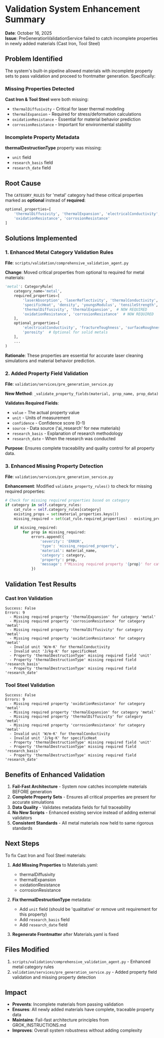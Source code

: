 # Validation System Enhancement Summary

**Date**: October 16, 2025  
**Issue**: PreGenerationValidationService failed to catch incomplete properties in newly added materials (Cast Iron, Tool Steel)

## Problem Identified

The system's built-in pipeline allowed materials with incomplete property sets to pass validation and proceed to frontmatter generation. Specifically:

### Missing Properties Detected
**Cast Iron & Tool Steel** were both missing:
- `thermalDiffusivity` - Critical for laser thermal modeling
- `thermalExpansion` - Required for stress/deformation calculations
- `oxidationResistance` - Essential for material behavior prediction
- `corrosionResistance` - Important for environmental stability

### Incomplete Property Metadata
**thermalDestructionType** property was missing:
- `unit` field
- `research_basis` field
- `research_date` field

## Root Cause

The `CATEGORY_RULES` for 'metal' category had these critical properties marked as **optional** instead of **required**:
```python
optional_properties=[
    'thermalDiffusivity', 'thermalExpansion', 'electricalConductivity',
    'oxidationResistance', 'corrosionResistance'
]
```

## Solutions Implemented

### 1. Enhanced Metal Category Validation Rules
**File**: `scripts/validation/comprehensive_validation_agent.py`

**Change**: Moved critical properties from optional to required for metal materials:
```python
'metal': CategoryRule(
    category_name='metal',
    required_properties=[
        'laserAbsorption', 'laserReflectivity', 'thermalConductivity',
        'specificHeat', 'density', 'youngsModulus', 'tensileStrength', 'hardness',
        'thermalDiffusivity', 'thermalExpansion',  # NOW REQUIRED
        'oxidationResistance', 'corrosionResistance'  # NOW REQUIRED
    ],
    optional_properties=[
        'electricalConductivity', 'fractureToughness', 'surfaceRoughness',
        'porosity'  # Optional for solid metals
    ],
    ...
)
```

**Rationale**: These properties are essential for accurate laser cleaning simulations and material behavior prediction.

### 2. Added Property Field Validation
**File**: `validation/services/pre_generation_service.py`

**New Method**: `_validate_property_fields(material, prop_name, prop_data)`

**Validates Required Fields**:
- `value` - The actual property value
- `unit` - Units of measurement
- `confidence` - Confidence score (0-1)
- `source` - Data source ('ai_research' for new materials)
- `research_basis` - Explanation of research methodology
- `research_date` - When the research was conducted

**Purpose**: Ensures complete traceability and quality control for all property data.

### 3. Enhanced Missing Property Detection
**File**: `validation/services/pre_generation_service.py`

**Enhancement**: Modified `validate_property_rules()` to check for missing required properties:
```python
# Check for missing required properties based on category
if category in self.category_rules:
    cat_rule = self.category_rules[category]
    existing_props = set(material_properties.keys())
    missing_required = set(cat_rule.required_properties) - existing_props
    
    if missing_required:
        for prop in missing_required:
            errors.append({
                'severity': 'ERROR',
                'type': 'missing_required_property',
                'material': material_name,
                'category': category,
                'property': prop,
                'message': f"Missing required property '{prop}' for category '{category}'"
            })
```

## Validation Test Results

### Cast Iron Validation
```
Success: False
Errors: 9
  - Missing required property 'thermalExpansion' for category 'metal'
  - Missing required property 'corrosionResistance' for category 'metal'
  - Missing required property 'thermalDiffusivity' for category 'metal'
  - Missing required property 'oxidationResistance' for category 'metal'
  - Invalid unit 'W/m·K' for thermalConductivity
  - Invalid unit 'J/kg·K' for specificHeat
  - Property 'thermalDestructionType' missing required field 'unit'
  - Property 'thermalDestructionType' missing required field 'research_basis'
  - Property 'thermalDestructionType' missing required field 'research_date'
```

### Tool Steel Validation
```
Success: False
Errors: 9
  - Missing required property 'oxidationResistance' for category 'metal'
  - Missing required property 'thermalExpansion' for category 'metal'
  - Missing required property 'thermalDiffusivity' for category 'metal'
  - Missing required property 'corrosionResistance' for category 'metal'
  - Invalid unit 'W/m·K' for thermalConductivity
  - Invalid unit 'J/kg·K' for specificHeat
  - Property 'thermalDestructionType' missing required field 'unit'
  - Property 'thermalDestructionType' missing required field 'research_basis'
  - Property 'thermalDestructionType' missing required field 'research_date'
```

## Benefits of Enhanced Validation

1. **Fail-Fast Architecture** - System now catches incomplete materials BEFORE generation
2. **Complete Property Sets** - Ensures all critical properties are present for accurate simulations
3. **Data Quality** - Validates metadata fields for full traceability
4. **No New Scripts** - Enhanced existing service instead of adding external validators
5. **Consistent Standards** - All metal materials now held to same rigorous standards

## Next Steps

To fix Cast Iron and Tool Steel materials:

1. **Add Missing Properties** to Materials.yaml:
   - thermalDiffusivity
   - thermalExpansion
   - oxidationResistance
   - corrosionResistance

2. **Fix thermalDestructionType** metadata:
   - Add `unit` field (should be 'qualitative' or remove unit requirement for this property)
   - Add `research_basis` field
   - Add `research_date` field

3. **Regenerate Frontmatter** after Materials.yaml is fixed

## Files Modified

1. `scripts/validation/comprehensive_validation_agent.py` - Enhanced metal category rules
2. `validation/services/pre_generation_service.py` - Added property field validation and missing property detection

## Impact

- **Prevents**: Incomplete materials from passing validation
- **Ensures**: All newly added materials have complete, traceable property data
- **Maintains**: Fail-fast architecture principles from GROK_INSTRUCTIONS.md
- **Improves**: Overall system robustness without adding complexity
